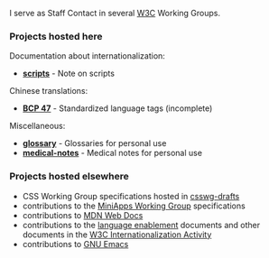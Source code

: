 I serve as Staff Contact in several [W3C](https://www.w3.org/) Working Groups.

### Projects hosted here

Documentation about internationalization:
* [**scripts**](https://github.com/xfq/scripts) - Note on scripts

Chinese translations:
* [**BCP 47**](https://xfq.github.io/translation/bcp47/index.zh-Hans.html) - Standardized language tags (incomplete)

Miscellaneous:
* [**glossary**](https://github.com/xfq/glossary) - Glossaries for personal use
* [**medical-notes**](https://github.com/xfq/medical-notes) - Medical notes for personal use

### Projects hosted elsewhere

* CSS Working Group specifications hosted in [csswg-drafts](https://github.com/w3c/csswg-drafts/)
* contributions to the [MiniApps Working Group](https://www.w3.org/2021/miniapps/) specifications
* contributions to [MDN Web Docs](https://developer.mozilla.org/)
* contributions to the [language enablement](https://www.w3.org/International/i18n-drafts/nav/languagedev) documents and other documents in the [W3C Internationalization Activity](https://www.w3.org/International/)
* contributions to [GNU Emacs](https://www.gnu.org/software/emacs/)
